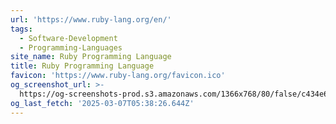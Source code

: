 ```yaml
---
url: 'https://www.ruby-lang.org/en/'
tags:
  - Software-Development
  - Programming-Languages
site_name: Ruby Programming Language
title: Ruby Programming Language
favicon: 'https://www.ruby-lang.org/favicon.ico'
og_screenshot_url: >-
  https://og-screenshots-prod.s3.amazonaws.com/1366x768/80/false/c434e6867dec8224ab4a3b1cb94f5215cc723012ab9340437797b5308321291b.jpeg
og_last_fetch: '2025-03-07T05:38:26.644Z'
---
```


